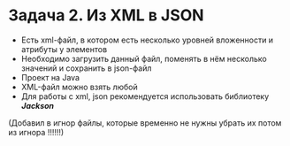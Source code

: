 # Задача 2. Из XML в JSON
- Есть xml-файл, в котором есть несколько уровней вложенности и атрибуты у элементов
- Необходимо загрузить данный файл, поменять в нём несколько значений и сохранить в json-файл
- Проект на Java
- XML-файл можно взять любой
- Для работы с xml, json рекомендуется использовать библиотеку ***Jackson***




(Добавил в игнор файлы, которые временно не нужны 
убрать их потом из игнора !!!!!!)
